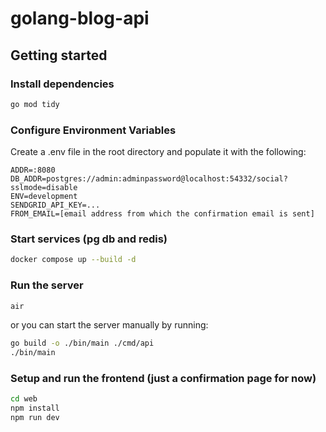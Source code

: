 # golang-blog-api

## Getting started

### Install dependencies

```bash
go mod tidy
```

### Configure Environment Variables

Create a .env file in the root directory and populate it with the following:

```env
ADDR=:8080
DB_ADDR=postgres://admin:adminpassword@localhost:54332/social?sslmode=disable
ENV=development
SENDGRID_API_KEY=...
FROM_EMAIL=[email address from which the confirmation email is sent]
```

### Start services (pg db and redis)

```bash
docker compose up --build -d
```

### Run the server

```bash
air
```

or you can start the server manually by running:

```bash
go build -o ./bin/main ./cmd/api
./bin/main
```

### Setup and run the frontend (just a confirmation page for now)

```bash
cd web
npm install
npm run dev
```

